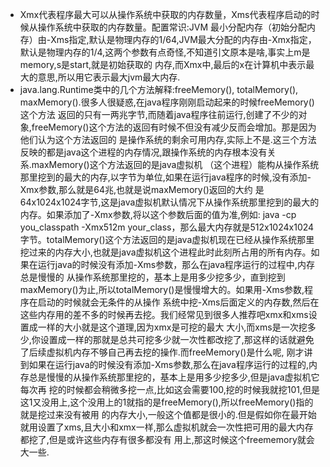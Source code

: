 * Xmx代表程序最大可以从操作系统中获取的内存数量，Xms代表程序启动的时候从操作系统中获取的内存数量。配置常识:JVM 最小分配内存（初始分配内存）由-Xms指定,默认是物理内存的1/64,JVM最大分配的内存由-Xmx指定，默认是物理内存的1/4,这两个参数有点奇怪,不知道引文原本是啥,事实上m是memory,s是start,就是初始获取的
内存,而Xmx中,最后的x在计算机中表示最大的意思,所以用它表示最大jvm最大内存.
* java.lang.Runtime类中的几个方法解释:freeMemory(), totalMemory(), maxMemory().很多人很疑惑,在java程序刚刚启动起来的时候freeMemory()这个方法
返回的只有一两兆字节,而随着java程序往前运行,创建了不少的对象,freeMemory()这个方法的返回有时候不但没有减少反而会增加。那是因为他们认为这个方法返回的
是操作系统的剩余可用内存,实际上不是.这三个方法反映的都是java这个进程的内存情况,跟操作系统的内存根本没有关系.maxMemory()这个方法返回的是java虚拟机
（这个进程）能构从操作系统那里挖到的最大的内存,以字节为单位,如果在运行java程序的时候,没有添加-Xmx参数,那么就是64兆,也就是说maxMemory()返回的大约
是64x1024x1024字节,这是java虚拟机默认情况下从操作系统那里挖到的最大的内存。如果添加了-Xmx参数,将以这个参数后面的值为准,例如:
java -cp you_classpath -Xmx512m your_class，那么最大内存就是512x1024x1024字节。totalMemory()这个方法返回的是java虚拟机现在已经从操作系统那里
挖过来的内存大小,也就是java虚拟机这个进程此时此刻所占用的所有内存。如果在运行java的时候没有添加-Xms参数，那么在java程序运行的过程中,内存总是慢慢的
从操作系统那里挖的，基本上是用多少挖多少，直到挖到maxMemory()为止,所以totalMemory()是慢慢增大的。如果用-Xms参数,程序在启动的时候就会无条件的从操作
系统中挖-Xms后面定义的内存数,然后在这些内存用的差不多的时候再去挖。我们经常见到很多人推荐吧xmx和xms设置成一样的大小就是这个道理,因为xmx是可挖的最大
大小,而xms是一次挖多少,你设置成一样的那就是总共可挖多少就一次性都改挖了,那这样的话就避免了后续虚拟机内存不够自己再去挖的操作.而freeMemory()是什么呢,
刚才讲到如果在运行java的时候没有添加-Xms参数,那么在java程序运行的过程的,内存总是慢慢的从操作系统那里挖的，基本上是用多少挖多少,但是java虚拟机它每次再
挖的时候都会稍微多挖一点,比如这会需要100,挖的时候我就挖101,但是这1又没用上,这个没用上的1就指的是freeMemory(),所以freeMemory()指的就是挖过来没有被用
的内存大小,一般这个值都是很小的.但是假如你在最开始就用设置了xms,且大小和xmx一样,那么虚拟机就会一次性把可用的最大内存都挖了,但是或许这些内存有很多都没有
用上,那这时候这个freememory就会大一些.
